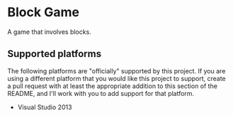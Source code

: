 # Block Game

A game that involves blocks.

## Supported platforms

The following platforms are "officially" supported by this project. If you are using a different platform that you would like
this project to support, create a pull request with at least the appropriate addition to this section of the README, and I'll
work with you to add support for that platform.

* Visual Studio 2013
